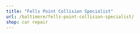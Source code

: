 ```yaml
---
title: "Fells Point Collision Specialist"
url: /baltimore/fells-point-collision-specialist/
shop: car repair
---
```

